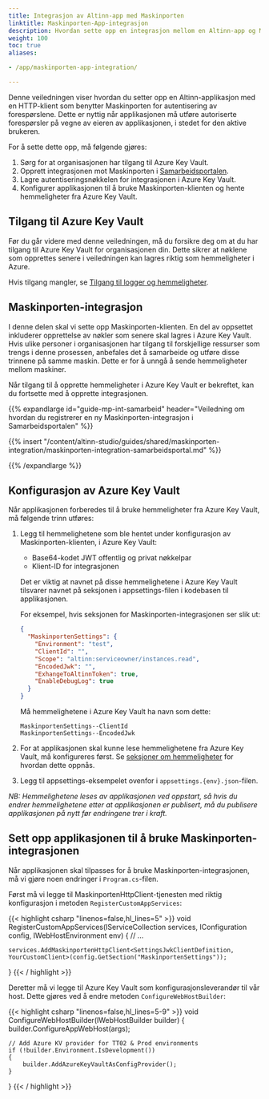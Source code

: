 ```yaml
---
title: Integrasjon av Altinn-app med Maskinporten
linktitle: Maskinporten-App-integrasjon
description: Hvordan sette opp en integrasjon mellom en Altinn-app og Maskinporten.
weight: 100
toc: true
aliases:

- /app/maskinporten-app-integration/

---
```


Denne veiledningen viser hvordan du setter opp en Altinn-applikasjon med en HTTP-klient som benytter Maskinporten for
autentisering av forespørslene. Dette er nyttig når applikasjonen må utføre autoriserte forespørsler på vegne av eieren
av applikasjonen, i stedet for den aktive brukeren.

For å sette dette opp, må følgende gjøres:

1. Sørg for at organisasjonen har tilgang til Azure Key Vault.
2. Opprett integrasjonen mot Maskinporten i [Samarbeidsportalen](https://samarbeid.digdir.no/).
3. Lagre autentiseringsnøkkelen for integrasjonen i Azure Key Vault.
4. Konfigurer applikasjonen til å bruke Maskinporten-klienten og hente hemmeligheter fra Azure Key Vault.

## Tilgang til Azure Key Vault

Før du går videre med denne veiledningen, må du forsikre deg om at du har tilgang til Azure Key Vault for organisasjonen din.
Dette sikrer at nøklene som opprettes senere i veiledningen kan lagres riktig som hemmeligheter i Azure.

Hvis tilgang mangler, se [Tilgang til logger og hemmeligheter](/nb/altinn-studio/guides/administration/access-management/apps).

## Maskinporten-integrasjon

I denne delen skal vi sette opp Maskinporten-klienten. En del av oppsettet inkluderer opprettelse av nøkler som senere
skal lagres i Azure Key Vault. Hvis ulike personer i organisasjonen har tilgang til forskjellige ressurser som trengs i
denne prosessen, anbefales det å samarbeide og utføre disse trinnene på samme maskin. Dette er for å unngå å sende
hemmeligheter mellom maskiner.

Når tilgang til å opprette hemmeligheter i Azure Key Vault er bekreftet, kan du fortsette med å opprette integrasjonen.

{{% expandlarge id="guide-mp-int-samarbeid" header="Veiledning om hvordan du registrerer en ny Maskinporten-integrasjon i Samarbeidsportalen" %}}

{{% insert "/content/altinn-studio/guides/shared/maskinporten-integration/maskinporten-integration-samarbeidsportal.md" %}}

{{% /expandlarge %}}

## Konfigurasjon av Azure Key Vault

Når applikasjonen forberedes til å bruke hemmeligheter fra Azure Key Vault, må følgende trinn utføres:

1. Legg til hemmelighetene som ble hentet under konfigurasjon av Maskinporten-klienten, i Azure Key Vault:
    - Base64-kodet JWT offentlig og privat nøkkelpar
    - Klient-ID for integrasjonen

   Det er viktig at navnet på disse hemmelighetene i Azure Key Vault tilsvarer navnet på seksjonen i appsettings-filen i
   kodebasen til applikasjonen.

   For eksempel, hvis seksjonen for Maskinporten-integrasjonen ser slik ut:
   ```json
   {
     "MaskinportenSettings": {
       "Environment": "test",
       "ClientId": "",
       "Scope": "altinn:serviceowner/instances.read",
       "EncodedJwk": "",
       "ExhangeToAltinnToken": true,
       "EnableDebugLog": true
     }
   }
   ```

   Må hemmelighetene i Azure Key Vault ha navn som dette:

   ```
   MaskinportenSettings--ClientId
   MaskinportenSettings--EncodedJwk
   ```
2. For at applikasjonen skal kunne lese hemmelighetene fra Azure Key Vault, må konfigureres først.
   Se [seksjoner om hemmeligheter](../../../reference/configuration/secrets) for hvordan dette oppnås.
3. Legg til appsettings-eksempelet ovenfor i `appsettings.{env}.json`-filen.

_NB: Hemmelighetene leses av applikasjonen ved oppstart, så
hvis du endrer hemmelighetene etter at applikasjonen er publisert, må du
publisere applikasjonen på nytt før endringene trer i kraft._

## Sett opp applikasjonen til å bruke Maskinporten-integrasjonen

Når applikasjonen skal tilpasses for å bruke Maskinporten-integrasjonen, må vi gjøre noen endringer i `Program.cs`-filen.

Først må vi legge til MaskinportenHttpClient-tjenesten med riktig konfigurasjon i metoden `RegisterCustomAppServices`:

{{< highlight csharp "linenos=false,hl_lines=5" >}}
void RegisterCustomAppServices(IServiceCollection services, IConfiguration config, IWebHostEnvironment env)
{
    // ...

    services.AddMaskinportenHttpClient<SettingsJwkClientDefinition, YourCustomClient>(config.GetSection("MaskinportenSettings"));
}
{{< / highlight >}}

Deretter må vi legge til Azure Key Vault som konfigurasjonsleverandør til vår host. Dette gjøres ved å endre metoden `ConfigureWebHostBuilder`:

{{< highlight csharp "linenos=false,hl_lines=5-9" >}}
void ConfigureWebHostBuilder(IWebHostBuilder builder)
{
    builder.ConfigureAppWebHost(args);

    // Add Azure KV provider for TT02 & Prod environments
    if (!builder.Environment.IsDevelopment())
    {
        builder.AddAzureKeyVaultAsConfigProvider();
    }
}
{{< / highlight >}}
